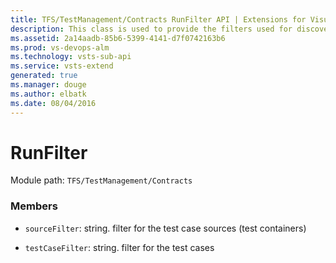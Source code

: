 ```yaml
---
title: TFS/TestManagement/Contracts RunFilter API | Extensions for Visual Studio Team Services
description: This class is used to provide the filters used for discovery
ms.assetid: 2a14aadb-85b6-5399-4141-d7f0742163b6
ms.prod: vs-devops-alm
ms.technology: vsts-sub-api
ms.service: vsts-extend
generated: true
ms.manager: douge
ms.author: elbatk
ms.date: 08/04/2016
---
```


# RunFilter

Module path: `TFS/TestManagement/Contracts`


### Members

* `sourceFilter`: string. filter for the test case sources (test containers)

* `testCaseFilter`: string. filter for the test cases

